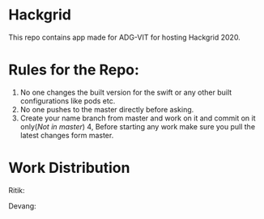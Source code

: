 # Hackgrid
This repo contains app made for ADG-VIT for hosting Hackgrid 2020.



# Rules for the Repo:

1. No one changes the built version for the swift or any other built configurations like pods etc.
2. No one pushes to the master directly before asking.
3. Create your name branch from master and work on it and commit on it only(*Not in master*)
4, Before starting any work make sure you pull the latest changes form master.



# Work Distribution 

Ritik:



Devang:



